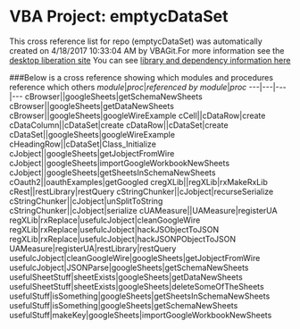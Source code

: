 # VBA Project: emptycDataSet
This cross reference list for repo (emptycDataSet) was automatically created on 4/18/2017 10:33:04 AM by VBAGit.For more information see the [desktop liberation site](http://ramblings.mcpher.com/Home/excelquirks/drivesdk/gettinggithubready "desktop liberation")
You can see [library and dependency information here](dependencies.md)

###Below is a cross reference showing which modules and procedures reference which others
*module*|*proc*|*referenced by module*|*proc*
---|---|---|---
cBrowser||googleSheets|getSchemaNewSheets
cBrowser||googleSheets|getDataNewSheets
cBrowser||googleSheets|googleWireExample
cCell||cDataRow|create
cDataColumn||cDataSet|create
cDataRow||cDataSet|create
cDataSet||googleSheets|googleWireExample
cHeadingRow||cDataSet|Class_Initialize
cJobject||googleSheets|getJobjectFromWire
cJobject||googleSheets|importGoogleWorkbookNewSheets
cJobject||googleSheets|getSheetsInSchemaNewSheets
cOauth2||oauthExamples|getGoogled
cregXLib||regXLib|rxMakeRxLib
cRest||restLibrary|restQuery
cStringChunker||cJobject|recurseSerialize
cStringChunker||cJobject|unSplitToString
cStringChunker||cJobject|serialize
cUAMeasure||UAMeasure|registerUA
regXLib|rxReplace|usefulcJobject|cleanGoogleWire
regXLib|rxReplace|usefulcJobject|hackJSObjectToJSON
regXLib|rxReplace|usefulcJobject|hackJSONPObjectToJSON
UAMeasure|registerUA|restLibrary|restQuery
usefulcJobject|cleanGoogleWire|googleSheets|getJobjectFromWire
usefulcJobject|JSONParse|googleSheets|getSchemaNewSheets
usefulSheetStuff|sheetExists|googleSheets|getDataNewSheets
usefulSheetStuff|sheetExists|googleSheets|deleteSomeOfTheSheets
usefulStuff|isSomething|googleSheets|getSheetsInSchemaNewSheets
usefulStuff|isSomething|googleSheets|getSchemaNewSheets
usefulStuff|makeKey|googleSheets|importGoogleWorkbookNewSheets
